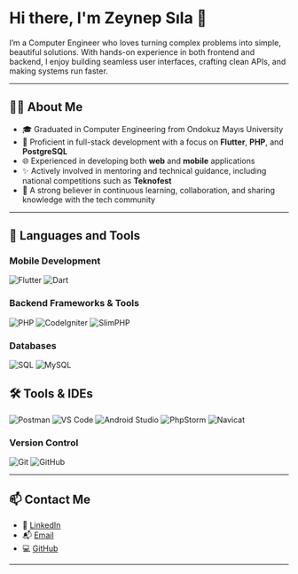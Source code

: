 # Hi there, I'm Zeynep Sıla 👋

I’m a Computer Engineer who loves turning complex problems into simple, beautiful solutions. With hands-on experience in both frontend and backend, I enjoy building seamless user interfaces, crafting clean APIs, and making systems run faster.

---

## 👩‍💻 About Me

- 🎓 Graduated in Computer Engineering from Ondokuz Mayıs University  
- 🧠 Proficient in full-stack development with a focus on **Flutter**, **PHP**, and **PostgreSQL**  
- 🌐 Experienced in developing both **web** and **mobile** applications  
- ✨ Actively involved in mentoring and technical guidance, including national competitions such as **Teknofest**  
- 💬 A strong believer in continuous learning, collaboration, and sharing knowledge with the tech community

---

## 🧰 Languages and Tools

### Mobile Development  
![Flutter](https://img.shields.io/badge/Flutter-02569B?style=flat&logo=flutter&logoColor=white)
![Dart](https://img.shields.io/badge/Dart-0175C2?style=flat&logo=dart&logoColor=white)

### Backend Frameworks & Tools  
![PHP](https://img.shields.io/badge/PHP-777BB4?style=flat&logo=php&logoColor=white)
![CodeIgniter](https://img.shields.io/badge/CodeIgniter-EF4223?style=flat&logo=codeigniter&logoColor=white)
![SlimPHP](https://img.shields.io/badge/SlimPHP-74b9ff?style=flat)

### Databases  
![SQL](https://img.shields.io/badge/SQL-336791?style=flat&logo=mysql&logoColor=white)
![MySQL](https://img.shields.io/badge/MySQL-4479A1?style=flat&logo=mysql&logoColor=white)

## 🛠️ Tools & IDEs   
![Postman](https://img.shields.io/badge/Postman-FF6C37?style=flat&logo=postman&logoColor=white)
![VS Code](https://img.shields.io/badge/VS_Code-007ACC?style=flat&logo=visual-studio-code&logoColor=white)
![Android Studio](https://img.shields.io/badge/Android_Studio-3DDC84?style=flat&logo=android-studio&logoColor=white)
![PhpStorm](https://img.shields.io/badge/PhpStorm-000000?style=flat&logo=phpstorm&logoColor=white)
![Navicat](https://img.shields.io/badge/Navicat-2980b9?style=flat&logo=datagrip&logoColor=white)

### Version Control  
![Git](https://img.shields.io/badge/Git-F05032?style=flat&logo=git&logoColor=white)
![GitHub](https://img.shields.io/badge/GitHub-181717?style=flat&logo=github&logoColor=white)

---

## 📫 Contact Me

- 💼 [LinkedIn](https://www.linkedin.com/in/zeynep-sıla-kaymak)  
- 📬 [Email](mailto:zeynepsila@gmail.com)  
- 💻 [GitHub](https://github.com/zeynepsila)

---
